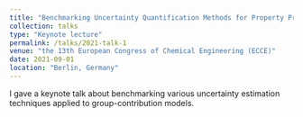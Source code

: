 ```yaml
---
title: "Benchmarking Uncertainty Quantification Methods for Property Prediction Models: Application to Group-Contribution Models"
collection: talks
type: "Keynote lecture"
permalink: /talks/2021-talk-1
venue: "the 13th European Congress of Chemical Engineering (ECCE)"
date: 2021-09-01
location: "Berlin, Germany"
---
```



I gave a keynote talk about benchmarking various uncertainty estimation techniques applied to group-contribution models.